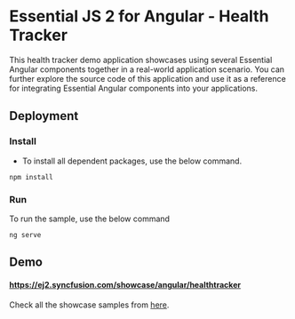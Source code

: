 # Essential JS 2 for Angular - Health Tracker

This health tracker demo application showcases using several Essential Angular components together in a real-world application scenario. You can further explore the source code of this application and use it as a reference for integrating Essential Angular components into your applications.
## Deployment

### Install

* To install all dependent packages, use the below command.

```
npm install
```

### Run

To run the sample, use the below command

```
ng serve
```

## Demo

#### <a href="https://ej2.syncfusion.com/showcase/angular/healthtracker/src/#/dashboard" target="_blank">https://ej2.syncfusion.com/showcase/angular/healthtracker</a>

Check all the showcase samples from <a href="https://ej2.syncfusion.com/home/angular.html" target="_blank">here</a>.
